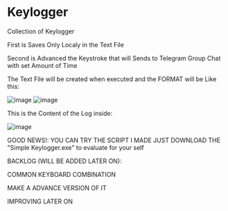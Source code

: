 # Keylogger

Collection of Keylogger 

First is Saves Only Localy in the Text File

Second is Advanced the Keystroke that will Sends to Telegram Group Chat with set Amount of Time


The Text File will be created when executed and the FORMAT will be Like this:

![image](https://github.com/dtsiken/Keylogger/assets/101923825/8a3fbbad-d49c-46ff-a627-65faa0c88035)        ![image](https://github.com/dtsiken/Keylogger/assets/101923825/7d09f50c-f491-4070-bbc8-cc98828f3eed)


This is the Content of the Log inside:

![image](https://github.com/dtsiken/Keylogger/assets/101923825/deece16b-c1ee-4332-b378-a067843f0336)




GOOD NEWS!:
YOU CAN TRY THE SCRIPT I MADE JUST DOWNLOAD THE "Simple Keylogger.exe" to evaluate for your self


BACKLOG (WILL BE ADDED LATER ON):




COMMON KEYBOARD COMBINATION


MAKE A ADVANCE VERSION OF IT


IMPROVING LATER ON
